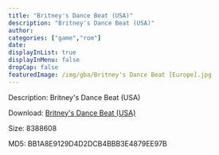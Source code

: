 ```yaml
---
title: "Britney's Dance Beat (USA)"
description: "Britney's Dance Beat (USA)"
author: 
categories: ["game","rom"]
date: 
displayInList: true
displayInMenu: false
dropCap: false
featuredImage: /img/gba/Britney's Dance Beat [Europe].jpg
---
```


Description: Britney's Dance Beat (USA)

Download: <a style="text-decoration:underline;" href="https://mega.nz/#!bKICiC4T!aP2Y3KCAxdusRxnFVsnEMZ_cpiHDXT4oiR-v4ZdT13c" target = "_blank" rel = "nofollow" > Britney's Dance Beat (USA)</a>

Size: 8388608

MD5: BB1A8E9129D4D2DCB4BBB3E4879EE97B

